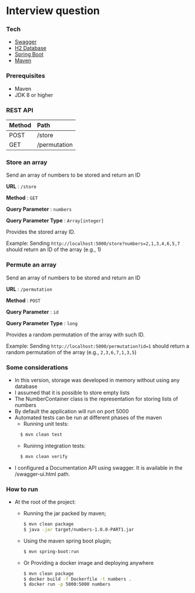 Interview question
==================

### Tech
  * [Swagger] 
  * [H2 Database] 
  * [Spring Boot] 
  * [Maven]

### Prerequisites

- Maven
- JDK 8 or higher   

### REST API

| Method   |        Path         |
|----------|:--------------------|
| POST     |    /store           |
| GET      |    /permutation     |  
  
### Store an array
Send an array of numbers to be stored and return an ID

**URL** : `/store`

**Method** : `GET`

**Query Parameter** : `numbers`

**Query Parameter Type** : `Array[integer]`

Provides the stored array ID.

Example: Sending `http://localhost:5000/store?numbers=2,1,3,4,6,5,7` should 
return an ID of the array (e.g., 1)
  
### Permute an array
Send an array of numbers to be stored and return an ID

**URL** : `/permutation`

**Method** : `POST`

**Query Parameter** : `id`

**Query Parameter Type** : `long`

Provides a random permutation of the array with such ID.

Example: Sending `http://localhost:5000/permutation?id=1` should return 
a random permutation of the array (e.g., `2,3,6,7,1,3,5`)

### Some considerations

- In this version, storage was developed in memory without using any database
- I assumed that it is possible to store empty lists
- The NumberContainer class is the representation for storing lists of numbers
- By default the application will run on port 5000
- Automated tests can be run at different phases of the maven
  - Running unit tests:
  ```sh
    $ mvn clean test
  ```
  - Runinng integration tests:
  ```sh
    $ mvn clean verify
  ```
- I configured a Documentation API using swagger. It is available in the /swagger-ui.html path.

### How to run

- At the root of the project:

  - Running the jar packed by maven;
    ```sh
    $ mvn clean package
    $ java -jar target/numbers-1.0.0-PART1.jar
    ``` 

  - Using the maven spring boot plugin;
    ```sh
    $ mvn spring-boot:run
    ```

  - Or Providing a docker image and deploying anywhere
    ```sh
    $ mvn clean package
    $ docker build -f Dockerfile -t numbers .
    $ docker run -p 5000:5000 numbers
    ``` 


<!-- This is a very basic spring-boot app. Run it (using `mvn spring-boot:run`) or your favorite IDE.
Try the url `http://localhost:5000/greeting?name=David`, it should return the string: "Hello David".

# Requirements
### Part one - Basic local service
We would like to create 2 APIs, 
* one to store an array of numbers, 
* one that returns a random permutation of that array.

Storage should be in memory without using any database.

### Acceptance criteria
* Sending `http://localhost:5000/store?numbers=2,1,3,4,6,5,7` should 
return an ID of the array (e.g., 1)
* Sending `http://localhost:5000/permutation?id=1` should return 
a random permutation of the array (e.g., `2,3,6,7,1,3,5`)


### Part two - Adding persistence layer
We would like to have persistence of the data in case the server drops.
`application.yml` is configured for H2 database, but feel free to use any other relational DB you are comfortable with to save the data.
Make sure that your app will work with H2 as well as it will be tested with H2 (integartion-tests can help here).

#### Acceptance criteria
* Sending `http://localhost:5000/store?numbers=2,1,3,4,6,5,7` should 
return an ID of the array (e.g., 1)
* Sending `http://localhost:5000/permutation?id=1` should return 
a random permutation of the array (e.g., `2,3,6,7,1,3,5`)
Restarting the spring-boot app and Sending `http://localhost:5000/permutation?id=1` 
should give back a random permutation of the array (e.g., `2,3,6,7,1,3,5`)

## Guidelines
* Fork this repository and push your commits
* Use the spring-boot template given
* Write unit-tests, integration-tests 
  * Write in javadocs what scenarios are in test
  * Higher coverage is better
* Write code documentation
* All classes given are meant to used as reference - once they are not needed, they can be removed.
* This project uses [lombok](https://projectlombok.org/) - use it when possible
* Properly organize your project with `.gitignore` file, `readme` file explaining how to run the project, etc.
* Do all 2 parts, and use git tags to mark the commit fulfilling part 1 and part 2.

## Deliverables
* Send us a link to a repository fulfilling the requirements with two tags to check part 1 and 2.
* Your code will be tested using different tests.
* Successful implementation will move to interview. -->

[Swagger]: <https://swagger.io/>
[H2 Database]: <http://www.h2database.com/>
[Spring Boot]: <https://spring.io/>
[Maven]: <https://maven.apache.org/>

